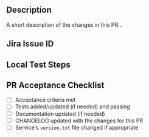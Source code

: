 ## Description

A short description of the changes in this PR...

## Jira Issue ID


## Local Test Steps


## PR Acceptance Checklist
* [ ] Acceptance criteria met
* [ ] Tests added/updated (if needed) and passing
* [ ] Documentation updated (if needed)
* [ ] CHANGELOG updated with the changes for this PR
* [ ] Service's `version.txt` file changed if appropriate
